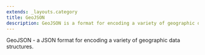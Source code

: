 ```yaml
---
extends: _layouts.category
title: GeoJSON
description: GeoJSON is a format for encoding a variety of geographic data structures.
---
```


GeoJSON - a JSON format for encoding a variety of geographic data structures.